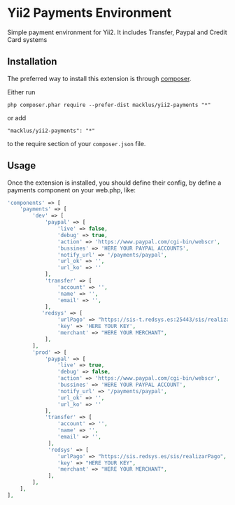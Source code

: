 Yii2 Payments Environment
=========================
Simple payment environment for Yii2. It includes Transfer, Paypal and Credit Card systems

Installation
------------

The preferred way to install this extension is through [composer](http://getcomposer.org/download/).

Either run

```
php composer.phar require --prefer-dist macklus/yii2-payments "*"
```

or add

```
"macklus/yii2-payments": "*"
```

to the require section of your `composer.json` file.


Usage
-----

Once the extension is installed, you should define their config, by define a payments component on your web.php, like:

```php
'components' => [
    'payments' => [
        'dev' => [
            'paypal' => [
                'live' => false,
                'debug' => true,
                'action' => 'https://www.paypal.com/cgi-bin/webscr',
                'bussines' => 'HERE YOUR PAYPAL ACCOUNTS',
                'notify_url' => '/payments/paypal',
                'url_ok' => '',
                'url_ko' => ''
            ],
            'transfer' => [
                'account' => '',
                'name' => '',
                'email' => '',
            ],
           'redsys' => [
                'urlPago' => "https://sis-t.redsys.es:25443/sis/realizarPago",
                'key' => 'HERE YOUR KEY',
                'merchant' => "HERE YOUR MERCHANT",
            ],
        ],
        'prod' => [
            'paypal' => [
                'live' => true,
                'debug' => false,
                'action' => 'https://www.paypal.com/cgi-bin/webscr',
                'bussines' => 'HERE YOUR PAYPAL ACCOUNT',
                'notify_url' => '/payments/paypal',
                'url_ok' => '',
                'url_ko' => ''
            ],
            'transfer' => [
                'account' => '',
                'name' => '',
                'email' => '',
             ],
             'redsys' => [
                'urlPago' => "https://sis.redsys.es/sis/realizarPago",
                'key' => "HERE YOUR KEY",
                'merchant' => "HERE YOUR MERCHANT",
             ],
        ],
    ],
],
```